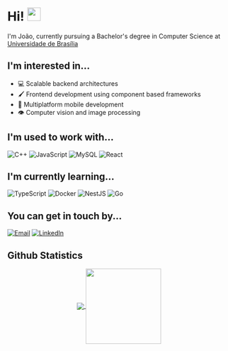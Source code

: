 # Hi! <img src="./wave.gif" width="30px">

I'm João, currently pursuing a Bachelor's degree in Computer Science at [Universidade de Brasília](http://unb.br)

## I'm interested in...

- &#128187; Scalable backend architectures
- &#128396; Frontend development using component based frameworks
- &#128241; Multiplatform mobile development
- &#128065; Computer vision and image processing

## I'm used to work with...

![C++](https://img.shields.io/badge/c++-00599C.svg?style=flat-square&logo=c%2B%2B&logoColor=white)
![JavaScript](https://img.shields.io/badge/javascript-323330.svg?style=flat-square&logo=javascript&logoColor=F7DF1E)
![MySQL](https://img.shields.io/badge/mysql-00000f.svg?style=flat-square&logo=mysql&logoColor=white)
![React](https://img.shields.io/badge/react-20232a.svg?style=flat-square&logo=react&logoColor=61DAFB)

## I'm currently learning...

![TypeScript](https://img.shields.io/badge/typescript-%23007ACC.svg?style=flat-square&logo=typescript&logoColor=white)
![Docker](https://img.shields.io/badge/docker-%230db7ed.svg?style=flat-square&logo=docker&logoColor=white)
![NestJS](https://img.shields.io/badge/nestjs-%23E0234E.svg?style=flat-square&logo=nestjs&logoColor=white)
![Go](https://img.shields.io/badge/go-%2300ADD8.svg?style=flat-square&logo=go&logoColor=white)

## You can get in touch by...

[![Email](https://img.shields.io/badge/Email-D14836?style=flat-square&logo=gmail&logoColor=white)](mailto:jvcalassio@gmail.com)
[![LinkedIn](https://img.shields.io/badge/linkedin-%230077B5.svg?style=flat-square&logo=linkedin&logoColor=white)](https://www.linkedin.com/in/jvcalassio/)

## Github Statistics

<p align="center">
    <a href="https://github.com/anuraghazra/github-readme-stats">
        <img align="center" src="https://github-readme-stats.vercel.app/api?username=jvcalassio&count_private=true&hide=issues&show_icons=true&custom_title=Statistics">
    </a>
    <a href="https://github.com/anuraghazra/github-readme-stats">
        <img align="center" height="170" src="https://github-readme-stats.vercel.app/api/top-langs/?username=jvcalassio&layout=compact&hide=verilog">
    </a>
</p>
<!-- [![jvcalassio's GitHub stats](https://github-readme-stats.vercel.app/api?username=jvcalassio)](https://github.com/anuraghazra/github-readme-stats)

[![Top Langs](https://github-readme-stats.vercel.app/api/top-langs/?username=jvcalassio&layout=compact&hide=verilog)](https://github.com/anuraghazra/github-readme-stats) -->

<!--
**jvcalassio/jvcalassio** is a ✨ _special_ ✨ repository because its `README.md` (this file) appears on your GitHub profile.

Here are some ideas to get you started:

- 🔭 I’m currently working on ...
- 🌱 I’m currently learning ...
- 👯 I’m looking to collaborate on ...
- 🤔 I’m looking for help with ...
- 💬 Ask me about ...
- 📫 How to reach me: ...
- 😄 Pronouns: ...
- ⚡ Fun fact: ...
-->
